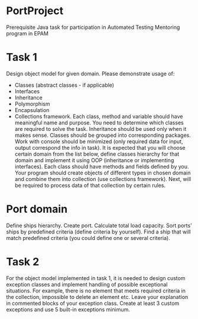 # PortProject
Prerequisite Java task for participation in Automated Testing Mentoring program in EPAM 

# Task 1
Design object model for given domain.
Please demonstrate usage of:
- Classes (abstract classes - if applicable)
- Interfaces
- Inheritance
- Polymorphism
- Encapsulation
- Collections framework.
Each class, method and variable should have meaningful name and purpose. You need to determine which classes are required to solve the task. 
Inheritance should be used only when it makes sense. Classes should be grouped into corresponding packages. Work with console should be minimized 
(only required data for input, output correspond the info in task). It is expected that you will choose certain domain from the list below, define 
classes hierarchy for that domain and implement it using OOP (inheritance or implementing interfaces). 
Each class should have methods and fields defined by you. Your program should create objects of different types in chosen domain and 
combine them into collection (use collections framework). Next, will be required to process data of that collection by certain rules.

# Port domain 
Define ships hierarchy. Create port. Calculate total load capacity. Sort ports’ ships by predefined criteria (define criteria by yourself). 
Find a ship that will match predefined criteria (you could define one or several criteria). 

# Task 2
For the object model implemented in task 1, it is needed to design custom exception classes and implement handling of possible exceptional situations. 
For example, there is no element that meets required criteria in the collection, impossible to delete an element etc. 
Leave your explanation in commented blocks of your exception class. Create at least 3 custom exceptions and use 5 built-in exceptions minimum.

